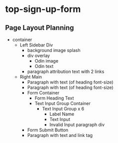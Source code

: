 # top-sign-up-form

## Page Layout Planning

- container
  - Left Sidebar Div
    - background image splash
    - div overlay
      - Odin image
      - Odin text
    - paragraph attribution text with 2 links
  - Right Main
    - Paragraph with text (of heading font-size)
    - Paragraph with text (of heading font-size)
    - Form Container
      - Form Heading Text
      - Text Input Group Container
        - Text Input Group x 6
          - Label Name
          - Text Input
          - Invalid Input paragraph div
    - Form Submit Button
    - Paragraph with text and link tag
